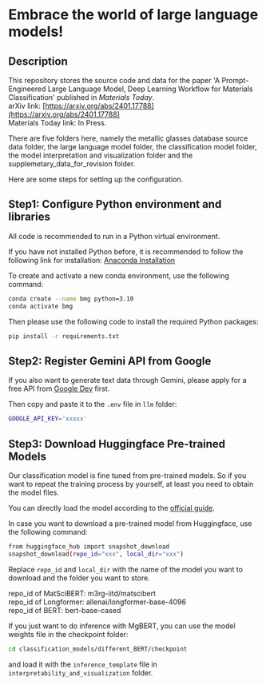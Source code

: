  # Embrace the world of large language models!
 
 ## Description
 
This repository stores the source code and data for the paper 'A Prompt-Engineered Large Language Model, Deep Learning Workflow
for Materials Classification' published in *Materials Today*.  
arXiv link: [https://arxiv.org/abs/2401.17788](https://arxiv.org/abs/2401.17788)  
Materials Today link: In Press.

There are five folders here, namely the metallic glasses database source data folder, the large language model folder, the classification model folder, the model interpretation and visualization folder and the supplemetary_data_for_revision folder.  

Here are some steps for setting up the configuration.
 
 ## Step1: Configure Python environment and libraries
 
 All code is recommended to run in a Python virtual environment. 

 If you have not installed Python before, it is recommended to follow the following link for installation: [Anaconda Installation](https://docs.anaconda.com/free/anaconda/install/)  

 To create and activate a new conda environment, use the following command:
 
 ```bash
 conda create --name bmg python=3.10
 conda activate bmg
 ```
 Then please use the following code to install the required Python packages:

 ```bash
 pip install -r requirements.txt
 ```
 
 ## Step2: Register Gemini API from Google
If you also want to generate text data through Gemini, please apply for a free API from [Google Dev](https://ai.google.dev/) first.  

Then copy and paste it to the `.env` file in `llm` folder:

```bash
GOOGLE_API_KEY='xxxxx'
```


 ## Step3: Download Huggingface Pre-trained Models
 
 Our classification model is fine tuned from pre-trained models. So if you want to repeat the training process by yourself, at least you need to obtain the model files.

 You can directly load the model according to the [official guide](https://huggingface.co/learn/nlp-course/en/chapter2/3?fw=pt).

 In case you want to download a pre-trained model from Huggingface, use the following command:
 
 ```bash
 from huggingface_hub import snapshot_download
 snapshot_download(repo_id="xxx", local_dir="xxx")
 ```
 
 Replace `repo_id` and `local_dir` with the name of the model you want to download and the folder you want to store.

 repo_id of MatSciBERT: m3rg-iitd/matscibert   
 repo_id of Longformer: allenai/longformer-base-4096  
 repo_id of BERT: bert-base-cased  

 If you just want to do inference with MgBERT, you can use the model weights file in the checkpoint folder:

 ```bash
 cd classification_models/different_BERT/checkpoint
 ```

 and load it with the `inference_template` file in `interpretability_and_visualization` folder.

